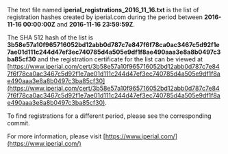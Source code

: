 The text file named **iperial_registrations_2016_11_16.txt** is the list of registration hashes created by iperial.com during the period between **2016-11-16 00:00:00Z** and **2016-11-16 23:59:59Z**.

The SHA 512 hash of the list is **3b58e57a10f965716052bd12abb0d787c7e847f6f78ca0ac3467c5d92f1e7ae01d111c244d47ef3ec740785d4a505e9df1f8ae490aaa3e8a8b0497c3ba85cf30** and the registration certificate for the list can be viewed at [https://www.iperial.com/cert/3b58e57a10f965716052bd12abb0d787c7e847f6f78ca0ac3467c5d92f1e7ae01d111c244d47ef3ec740785d4a505e9df1f8ae490aaa3e8a8b0497c3ba85cf30](https://www.iperial.com/cert/3b58e57a10f965716052bd12abb0d787c7e847f6f78ca0ac3467c5d92f1e7ae01d111c244d47ef3ec740785d4a505e9df1f8ae490aaa3e8a8b0497c3ba85cf30).

To find registrations for a different period, please see the corresponding commit.

For more information, please visit [https://www.iperial.com/](https://www.iperial.com/)
